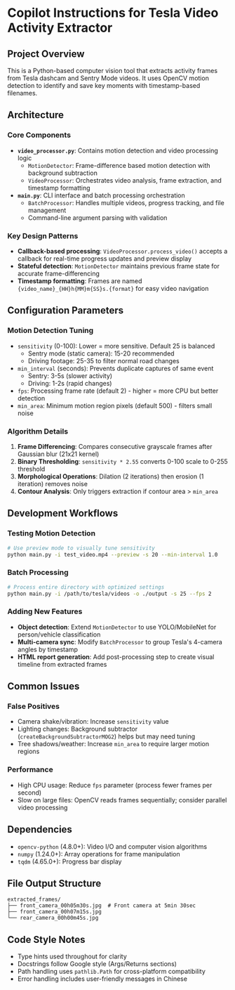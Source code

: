 # Copilot Instructions for Tesla Video Activity Extractor

## Project Overview
This is a Python-based computer vision tool that extracts activity frames from Tesla dashcam and Sentry Mode videos. It uses OpenCV motion detection to identify and save key moments with timestamp-based filenames.

## Architecture

### Core Components
- **`video_processor.py`**: Contains motion detection and video processing logic
  - `MotionDetector`: Frame-difference based motion detection with background subtraction
  - `VideoProcessor`: Orchestrates video analysis, frame extraction, and timestamp formatting
- **`main.py`**: CLI interface and batch processing orchestration
  - `BatchProcessor`: Handles multiple videos, progress tracking, and file management
  - Command-line argument parsing with validation

### Key Design Patterns
- **Callback-based processing**: `VideoProcessor.process_video()` accepts a callback for real-time progress updates and preview display
- **Stateful detection**: `MotionDetector` maintains previous frame state for accurate frame-differencing
- **Timestamp formatting**: Frames are named `{video_name}_{HH}h{MM}m{SS}s.{format}` for easy video navigation

## Configuration Parameters

### Motion Detection Tuning
- `sensitivity` (0-100): Lower = more sensitive. Default 25 is balanced
  - Sentry mode (static camera): 15-20 recommended
  - Driving footage: 25-35 to filter normal road changes
- `min_interval` (seconds): Prevents duplicate captures of same event
  - Sentry: 3-5s (slower activity)
  - Driving: 1-2s (rapid changes)
- `fps`: Processing frame rate (default 2) - higher = more CPU but better detection
- `min_area`: Minimum motion region pixels (default 500) - filters small noise

### Algorithm Details
1. **Frame Differencing**: Compares consecutive grayscale frames after Gaussian blur (21x21 kernel)
2. **Binary Thresholding**: `sensitivity * 2.55` converts 0-100 scale to 0-255 threshold
3. **Morphological Operations**: Dilation (2 iterations) then erosion (1 iteration) removes noise
4. **Contour Analysis**: Only triggers extraction if contour area > `min_area`

## Development Workflows

### Testing Motion Detection
```bash
# Use preview mode to visually tune sensitivity
python main.py -i test_video.mp4 --preview -s 20 --min-interval 1.0
```

### Batch Processing
```bash
# Process entire directory with optimized settings
python main.py -i /path/to/tesla/videos -o ./output -s 25 --fps 2
```

### Adding New Features
- **Object detection**: Extend `MotionDetector` to use YOLO/MobileNet for person/vehicle classification
- **Multi-camera sync**: Modify `BatchProcessor` to group Tesla's 4-camera angles by timestamp
- **HTML report generation**: Add post-processing step to create visual timeline from extracted frames

## Common Issues

### False Positives
- Camera shake/vibration: Increase `sensitivity` value
- Lighting changes: Background subtractor (`createBackgroundSubtractorMOG2`) helps but may need tuning
- Tree shadows/weather: Increase `min_area` to require larger motion regions

### Performance
- High CPU usage: Reduce `fps` parameter (process fewer frames per second)
- Slow on large files: OpenCV reads frames sequentially; consider parallel video processing

## Dependencies
- `opencv-python` (4.8.0+): Video I/O and computer vision algorithms
- `numpy` (1.24.0+): Array operations for frame manipulation
- `tqdm` (4.65.0+): Progress bar display

## File Output Structure
```
extracted_frames/
├── front_camera_00h05m30s.jpg  # Front camera at 5min 30sec
├── front_camera_00h07m15s.jpg
└── rear_camera_00h00m45s.jpg
```

## Code Style Notes
- Type hints used throughout for clarity
- Docstrings follow Google style (Args/Returns sections)
- Path handling uses `pathlib.Path` for cross-platform compatibility
- Error handling includes user-friendly messages in Chinese
